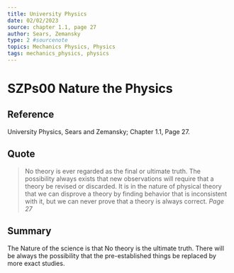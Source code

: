 ```yaml
---
title: University Physics
date: 02/02/2023
source: chapter 1.1, page 27
author: Sears, Zemansky
type: 2 #sourcenote
topics: Mechanics Physics, Physics
tags: mechanics_physics, physics
---
```

# SZPs00 Nature the Physics

## **Reference** 
University Physics, Sears and Zemansky; Chapter 1.1, Page 27.

## **Quote**
> No theory is ever regarded as the final or ultimate truth. The possibility always exists that new observations will require that a theory be revised or discarded. It is in the nature of physical theory that we can disprove a theory by  finding behavior that is inconsistent with it, but we can never prove that a theory is always correct. *Page 27*

## **Summary**
The Nature of the science is that No theory is the ultimate truth. There will be always the possibility that the pre-established things be replaced by more exact studies.